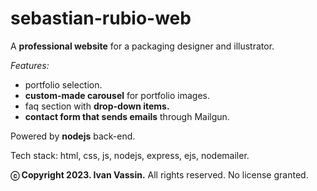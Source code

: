 # sebastian-rubio-web

A **professional website** for a packaging designer and illustrator. 

*Features:*
- portfolio selection.
- **custom-made carousel** for portfolio images.
- faq section with **drop-down items.**
- **contact form that sends emails** through Mailgun.

Powered by **nodejs** back-end.

Tech stack: html, css, js, nodejs, express, ejs, nodemailer.

**ⓒ Copyright 2023. Ivan Vassin.** All rights reserved. No license granted.
